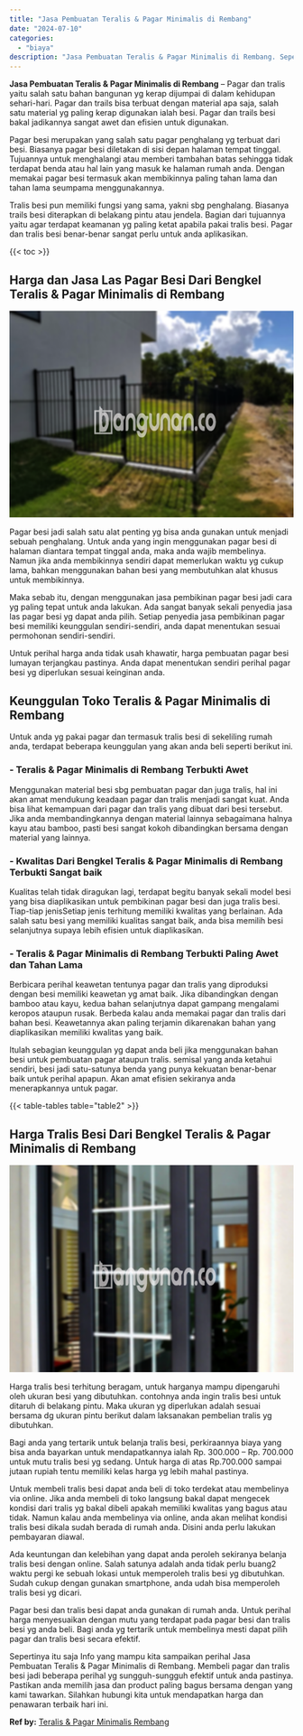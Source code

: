 ```yaml
---
title: "Jasa Pembuatan Teralis & Pagar Minimalis di Rembang"
date: "2024-07-10"
categories: 
  - "biaya"
description: "Jasa Pembuatan Teralis & Pagar Minimalis di Rembang. Sepertinya itu saja Info yang mampu kita sampaikan perihal Jasa Pembuatan Teralis & Pagar Minimalis di R..."
---
```


**Jasa Pembuatan Teralis & Pagar Minimalis di Rembang** – Pagar dan tralis yaitu salah satu bahan bangunan yg kerap dijumpai di dalam kehidupan sehari-hari. Pagar dan trails bisa terbuat dengan material apa saja, salah satu material yg paling kerap digunakan ialah besi. Pagar dan trails besi bakal jadikannya sangat awet dan efisien untuk digunakan.

Pagar besi merupakan yang salah satu pagar penghalang yg terbuat dari besi. Biasanya pagar besi diletakan di sisi depan halaman tempat tinggal. Tujuannya untuk menghalangi atau memberi tambahan batas sehingga tidak terdapat benda atau hal lain yang masuk ke halaman rumah anda. Dengan memakai pagar besi termasuk akan membikinnya paling tahan lama dan tahan lama seumpama menggunakannya.

Tralis besi pun memiliki fungsi yang sama, yakni sbg penghalang. Biasanya trails besi diterapkan di belakang pintu atau jendela. Bagian dari tujuannya yaitu agar terdapat keamanan yg paling ketat apabila pakai tralis besi. Pagar dan tralis besi benar-benar sangat perlu untuk anda aplikasikan.

{{< toc >}}

## Harga dan Jasa Las Pagar Besi Dari Bengkel Teralis & Pagar Minimalis di Rembang

![Jasa Pembuatan Teralis & Pagar Minimalis di Rembang](/images/pagar-minimalis-murah-54.png)

Pagar besi jadi salah satu alat penting yg bisa anda gunakan untuk menjadi sebuah penghalang. Untuk anda yang ingin menggunakan pagar besi di halaman diantara tempat tinggal anda, maka anda wajib membelinya. Namun jika anda membikinnya sendiri dapat memerlukan waktu yg cukup lama, bahkan menggunakan bahan besi yang membutuhkan alat khusus untuk membikinnya.

Maka sebab itu, dengan menggunakan jasa pembikinan pagar besi jadi cara yg paling tepat untuk anda lakukan. Ada sangat banyak sekali penyedia jasa las pagar besi yg dapat anda pilih. Setiap penyedia jasa pembikinan pagar besi memiliki keunggulan sendiri-sendiri, anda dapat menentukan sesuai permohonan sendiri-sendiri.

Untuk perihal harga anda tidak usah khawatir, harga pembuatan pagar besi lumayan terjangkau pastinya. Anda dapat menentukan sendiri perihal pagar besi yg diperlukan sesuai keinginan anda.

## Keunggulan Toko Teralis & Pagar Minimalis di Rembang

Untuk anda yg pakai pagar dan termasuk tralis besi di sekeliling rumah anda, terdapat beberapa keunggulan yang akan anda beli seperti berikut ini.

### \- Teralis & Pagar Minimalis di Rembang Terbukti Awet

Menggunakan material besi sbg pembuatan pagar dan juga tralis, hal ini akan amat mendukung keadaan pagar dan tralis menjadi sangat kuat. Anda bisa lihat kemampuan dari pagar dan tralis yang dibuat dari besi tersebut. Jika anda membandingkannya dengan material lainnya sebagaimana halnya kayu atau bamboo, pasti besi sangat kokoh dibandingkan bersama dengan material yang lainnya.

### \- Kwalitas Dari Bengkel Teralis & Pagar Minimalis di Rembang Terbukti Sangat baik

Kualitas telah tidak diragukan lagi, terdapat begitu banyak sekali model besi yang bisa diaplikasikan untuk pembikinan pagar besi dan juga tralis besi. Tiap-tiap jenisSetiap jenis terhitung memiliki kwalitas yang berlainan. Ada salah satu besi yang memiliki kualitas sangat baik, anda bisa memilih besi selanjutnya supaya lebih efisien untuk diaplikasikan.

### \- Teralis & Pagar Minimalis di Rembang Terbukti Paling Awet dan Tahan Lama

Berbicara perihal keawetan tentunya pagar dan tralis yang diproduksi dengan besi memiliki keawetan yg amat baik. Jika dibandingkan dengan bamboo atau kayu, kedua bahan selanjutnya dapat gampang mengalami keropos ataupun rusak. Berbeda kalau anda memakai pagar dan tralis dari bahan besi. Keawetannya akan paling terjamin dikarenakan bahan yang diaplikasikan memiliki kwalitas yang baik.

Itulah sebagian keunggulan yg dapat anda beli jika menggunakan bahan besi untuk pembuatan pagar ataupun tralis. semisal yang anda ketahui sendiri, besi jadi satu-satunya benda yang punya kekuatan benar-benar baik untuk perihal apapun. Akan amat efisien sekiranya anda menerapkannya untuk pagar.

{{< table-tables table="table2" >}}

## Harga Tralis Besi Dari Bengkel Teralis & Pagar Minimalis di Rembang

![Jasa Pembuatan Teralis & Pagar Minimalis di Rembang](/images/teralis-minimalis-murah-39.png)

Harga tralis besi terhitung beragam, untuk harganya mampu dipengaruhi oleh ukuran besi yang dibutuhkan. contohnya anda ingin tralis besi untuk ditaruh di belakang pintu. Maka ukuran yg diperlukan adalah sesuai bersama dg ukuran pintu berikut dalam laksanakan pembelian tralis yg dibutuhkan.

Bagi anda yang tertarik untuk belanja tralis besi, perkiraannya biaya yang bisa anda bayarkan untuk mendapatkannya ialah Rp. 300.000 – Rp. 700.000 untuk mutu tralis besi yg sedang. Untuk harga di atas Rp.700.000 sampai jutaan rupiah tentu memiliki kelas harga yg lebih mahal pastinya.

Untuk membeli tralis besi dapat anda beli di toko terdekat atau membelinya via online. Jika anda membeli di toko langsung bakal dapat mengecek kondisi dari tralis yg bakal dibeli apakah memiliki kwalitas yang bagus atau tidak. Namun kalau anda membelinya via online, anda akan melihat kondisi tralis besi dikala sudah berada di rumah anda. Disini anda perlu lakukan pembayaran diawal.

Ada keuntungan dan kelebihan yang dapat anda peroleh sekiranya belanja tralis besi dengan online. Salah satunya adalah anda tidak perlu buang2 waktu pergi ke sebuah lokasi untuk memperoleh tralis besi yg dibutuhkan. Sudah cukup dengan gunakan smartphone, anda udah bisa memperoleh tralis besi yg dicari.

Pagar besi dan tralis besi dapat anda gunakan di rumah anda. Untuk perihal harga menyesuaikan dengan mutu yang terdapat pada pagar besi dan tralis besi yg anda beli. Bagi anda yg tertarik untuk membelinya mesti dapat pilih pagar dan tralis besi secara efektif.

Sepertinya itu saja Info yang mampu kita sampaikan perihal Jasa Pembuatan Teralis & Pagar Minimalis di Rembang. Membeli pagar dan tralis besi jadi beberapa perihal yg sungguh-sungguh efektif untuk anda pastinya. Pastikan anda memilih jasa dan product paling bagus bersama dengan yang kami tawarkan. Silahkan hubungi kita untuk mendapatkan harga dan penawaran terbaik hari ini.

**Ref by:** [Teralis & Pagar Minimalis Rembang](https://id.wikipedia.org/wiki/Teralis)
